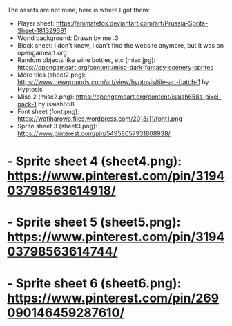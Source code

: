 The assets are not mine, here is where I got them:

- Player sheet: https://animatefox.deviantart.com/art/Prussia-Sprite-Sheet-181329381
- World background: Drawn by me :3
- Block sheet: I don't know, I can't find the website anymore, but it was on opengameart.org
- Random objects like wine bottles, etc (misc.jpg): https://opengameart.org/content/misc-dark-fantasy-scenery-sprites
- More tiles (sheet2.png): https://www.newgrounds.com/art/view/hyptosis/tile-art-batch-1 by Hyptosis
- Misc 2 (misc2.png): https://opengameart.org/content/isaiah658s-pixel-pack-1 by isaiah658
- Font sheet (font.png): https://wafiharowa.files.wordpress.com/2013/11/font1.png
- Sprite sheet 3 (sheet3.png): https://www.pinterest.com/pin/54958057931808938/
# - Sprite sheet 4 (sheet4.png): https://www.pinterest.com/pin/319403798563614918/
# - Sprite sheet 5 (sheet5.png): https://www.pinterest.com/pin/319403798563614744/
# - Sprite sheet 6 (sheet6.png): https://www.pinterest.com/pin/269090146459287610/

